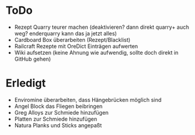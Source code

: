 # ToDo
* Rezept Quarry teurer machen (deaktivieren? dann direkt quarry+ auch weg? enderquarry kann das ja jetzt alles)
* Cardboard Box überarbeiten (Rezept/Blacklist)
* Railcraft Rezepte mit OreDict Einträgen aufwerten
* Wiki aufsetzen (keine Ahnung wie aufwendig, sollte doch direkt in GitHub gehen)


# Erledigt
* Enviromine überarbeiten, dass Hängebrücken möglich sind
* Angel Block das Fliegen beibringen
* Greg Alloys zur Schmiede hinzufügen
* Platten zur Schmiede hinzufügen
* Natura Planks und Sticks angepaßt
